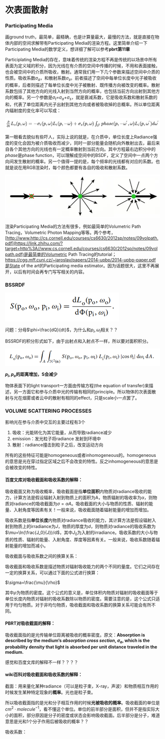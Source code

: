 # 次表面散射

### Participating Media

画ground truth，最简单，最精确，也是计算量最大，最慢的方法，就是直接在物体内部的空间求解带有Participating Media的渲染方程。这里简单介绍一下Participating Media的数学定义，想详细了解可以参考**pbrt第11章**

Participlating Media的存在，意味着传统的渲染方程不再是传统的以场景中所有表面为定义域的积分，因为光线在有介质的空间中传播的时候，不用和表面接触，也会被空间中的介质所吸收，散射。通常我们用一下几个参数来描述空间中介质的性质。吸收系数$\sigma_a$，和散射系数$\sigma_s$。前者描述了空间中每单位长度中光子被吸收的概率，后者则描述了每单位长度中光子被散射、既传播方向被改变的概率。散射系数包括了其他方向的光线入射到当然方向的概率，也包括当前方向出射到其他方向的概率。另一个参数是$\sigma_t$=$\sigma_a$+$\sigma_s$，就是衰减系数，它是吸收系数和散射系数的和，代表了单位距离内光子出射到其他方向或者被吸收掉的总概率。所以单位距离内辐射度的变化率可以写成：

![mkdocs](images/image-20231208110339329.png)

第一眼看去貌似有些吓人，实际上说的就是，在介质中，单位长度上Radiance强度的变化会因为被介质吸收而减少，同时一部分能量会随机向外散射出去，最后来自各个其他方向的光线也有一定概率散射到当前方向。其中方程最右边积分中的$phase$是phase function，可以理解成空间中的BSDF，定义了空间中一点两个方向间发生散射的概率。另一个值得一提的是，每个频率的光线都有对应的系数。也就是说在用RGB渲染时，每个颜色都要有各自的吸收和散射系数。

![mkdocs](images/image-20231208110437684.png)

渲染Participating Media的方法有很多，例如最简单的Volumetric Path Tracing，Volumetric Photon Mapping等等。两个参考， [http://www.http://cs.cornell.edu/courses/cs6630/2012sp/notes/09volpath.pdf](https://link.zhihu.com/?target=http%3A//www.cs.cornell.edu/courses/cs6630/2012sp/notes/09volpath.pdf)是最简单的Volumetric Path Tracing的tutorial；https://cgg.mff.cuni.cz/~jaroslav/papers/2014-upbp/2014-upbp-paper.pdf是State of the art的Participating media estimator。因为话题很大，这里不再展开，以后有时间会再专门写写相关的内容。

### BSSRDF

![mkdocs](images/image-20231206113014508.png)

问题：分母$\phi=\frac{dQ}{dt}$，为什么和$p_i,\omega_i$相关？？

BSSRDF的积分形式如下，由于出射点和入射点不一样，所以要对面积积分。

![mkdocs](images/image-20231206113205301.png)

**$p_i,p_o$的距离增加，S会减少**

物体表面下的light transport一方面由传输方程(the equation of transfer)来描述，另一方面它和参与介质中光的传输有相同的principle。所以物体的次表面散射与光在烟雾或者云中的散射有相同的effect，只是scale小一点罢了。

### **VOLUME SCATTERING PROCESSES**

影响光在参与介质中交互的主要过程有3个

1. 吸收：光能转化为其它能量，从而导致radiance减少
2. emission：发光粒子将radiance 发射到环境中
3. 散射：radiance撞击到粒子之后，改变运动方向

所有的这些特征可能是homogeneous或者inhomogeneous的。homogeneous的意思是光在穿过指定区域之后不会改变的特性。反之inhomogeneous的意思是会被改变的特性。

#### 百度文库对吸收截面和吸收系数的解释：

吸收截面又称为吸收概率，吸收截面是指**单位面积**内物质对radiance吸收的能力，计算方法是假设辐射入射到物质上的面积为A，物质辐射的吸收率为$\alpha$，则物质对radiance的吸收截面为$\sigma=\alpha A$。吸收截面的大小与物质的性质、辐射的能量、入射角度等因素有关！一般来说，吸收截面随着辐射能量的增加而增加。

吸收系数是指**单位长度**内物质对radiance吸收的能力，其计算方法是假设辐射入射到物质上的irradiance为$J$，物质的厚度为$d$，则物质对radiance的吸收系数为$\mu=\ln(\frac{J_0}{J})/d$，其中$J_0$为入射的irradiance。吸收系数的大小与物质的性质、辐射的能量、入射角度、厚度等因素有关。一般来说，吸收系数随着辐射能量的增加而减小。

吸收截面与吸收系数之间的换算关系：

吸收截面和吸收系数是描述物质对辐射吸收能力的两个不同的量度。它们之间存在一定的换算关系，可以通过下面的公式进行换算：

$\sigma=\frac{\mu}{\rho}$

其中$\rho$为物质的密度。这个公式的意义是，单位体积内物质对辐射的吸收截面等于单位长度内物质对辐射的吸收系数除以物质的密度。需要注意的是，这个公式只适用于均匀物质。对于非均匀物质，吸收截面和吸收系数的换算关系可能会有所不同。

#### PBRT对吸收截面的解释：

吸收截面指的是光传输单位距离被吸收的概率密度。原文：**Absorption is described by the medium’s *absorption cross section*, $\sigma _a$, which is the probability density that light is absorbed per unit distance traveled in the medium.**

感觉和百度文库的解释不一样？？？？

#### wiki百科对吸收截面和吸收系数的解释：

截面：用来量化某种radiance（可以是粒子束，X-ray，声波）和物质相互作用的时候发生某种特定现象的**概率**。光也是粒子束。

所以吸收截面指的是光和分子相互作用的时候**光被吸收的概率**。吸收截面的单位是$cm^{2}·molecule^{-1}$，看不懂这个单位。单位的前半部分是面积，但并不是指实际大小的面积，部分原因是分子的密度或状态会影响吸收截面。后半部分是分子，难道意思是光和1个分子作用后被吸收的概率？？

吸收系数：
